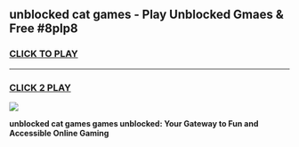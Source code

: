 
## unblocked cat games - Play Unblocked Gmaes & Free #8plp8
<h3>
<a href="https://premium.freeplayer.one?title=unblocked_cat_games&ref=01M">CLICK TO PLAY</a></h3>
<hr>

<h3>
<a href="https://premium.freeplayer.one?title=unblocked_cat_games&ref=01M">CLICK 2 PLAY</a>
  
</h3>

<a href="https://premium.freeplayer.one?title=unblocked_cat_games&ref=01M"><img src="https://clearcache.store/games.png"></a>


**unblocked cat games games unblocked: Your Gateway to Fun and Accessible Online Gaming**
